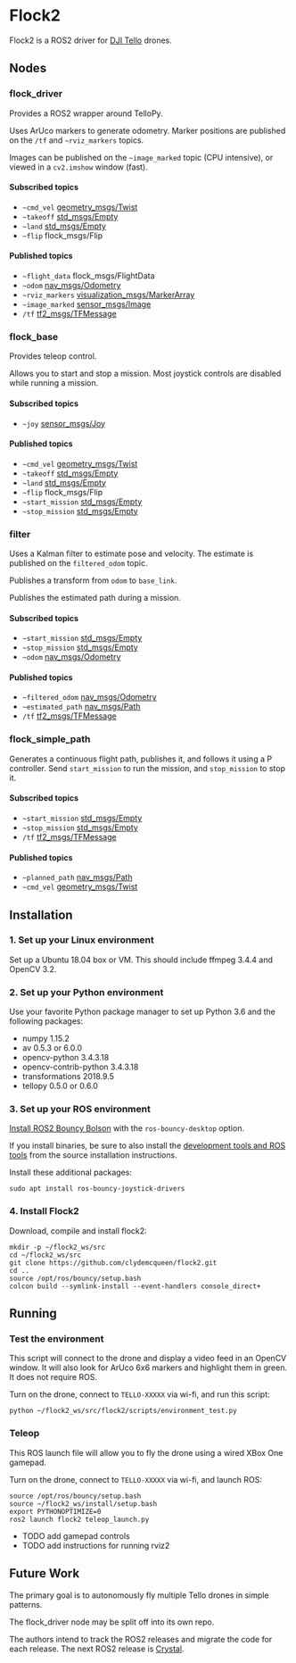 # Flock2

Flock2 is a ROS2 driver for [DJI Tello](https://store.dji.com/product/tello) drones.

## Nodes

### flock_driver

Provides a ROS2 wrapper around TelloPy.

Uses ArUco markers to generate odometry.
Marker positions are published on the `/tf` and `~rviz_markers` topics.

Images can be published on the `~image_marked` topic (CPU intensive), or viewed in a `cv2.imshow` window (fast).

#### Subscribed topics

* `~cmd_vel` [geometry_msgs/Twist](http://docs.ros.org/api/geometry_msgs/html/msg/Twist.html)
* `~takeoff` [std_msgs/Empty](http://docs.ros.org/api/std_msgs/html/msg/Empty.html)
* `~land` [std_msgs/Empty](http://docs.ros.org/api/std_msgs/html/msg/Empty.html)
* `~flip` flock_msgs/Flip

#### Published topics

* `~flight_data` flock_msgs/FlightData
* `~odom` [nav_msgs/Odometry](http://docs.ros.org/api/nav_msgs/html/msg/Odometry.html)
* `~rviz_markers` [visualization_msgs/MarkerArray](http://docs.ros.org/api/visualization_msgs/html/msg/MarkerArray.html)
* `~image_marked` [sensor_msgs/Image](http://docs.ros.org/api/sensor_msgs/html/msg/Image.html)
* `/tf` [tf2_msgs/TFMessage](http://docs.ros.org/api/tf2_msgs/html/msg/TFMessage.html)

### flock_base

Provides teleop control.

Allows you to start and stop a mission.
Most joystick controls are disabled while running a mission.

#### Subscribed topics

* `~joy` [sensor_msgs/Joy](http://docs.ros.org/api/sensor_msgs/html/msg/Joy.html)

#### Published topics

* `~cmd_vel` [geometry_msgs/Twist](http://docs.ros.org/api/geometry_msgs/html/msg/Twist.html)
* `~takeoff` [std_msgs/Empty](http://docs.ros.org/api/std_msgs/html/msg/Empty.html)
* `~land` [std_msgs/Empty](http://docs.ros.org/api/std_msgs/html/msg/Empty.html)
* `~flip` flock_msgs/Flip
* `~start_mission` [std_msgs/Empty](http://docs.ros.org/api/std_msgs/html/msg/Empty.html)
* `~stop_mission` [std_msgs/Empty](http://docs.ros.org/api/std_msgs/html/msg/Empty.html)

### filter

Uses a Kalman filter to estimate pose and velocity.
The estimate is published on the `filtered_odom` topic.

Publishes a transform from `odom` to `base_link`.

Publishes the estimated path during a mission.

#### Subscribed topics

* `~start_mission` [std_msgs/Empty](http://docs.ros.org/api/std_msgs/html/msg/Empty.html)
* `~stop_mission` [std_msgs/Empty](http://docs.ros.org/api/std_msgs/html/msg/Empty.html)
* `~odom` [nav_msgs/Odometry](http://docs.ros.org/api/nav_msgs/html/msg/Odometry.html)

#### Published topics

* `~filtered_odom` [nav_msgs/Odometry](http://docs.ros.org/api/nav_msgs/html/msg/Odometry.html)
* `~estimated_path` [nav_msgs/Path](http://docs.ros.org/api/nav_msgs/html/msg/Path.html)
* `/tf` [tf2_msgs/TFMessage](http://docs.ros.org/api/tf2_msgs/html/msg/TFMessage.html)

### flock_simple_path

Generates a continuous flight path, publishes it, and follows it using a P controller.
Send `start_mission` to run the mission, and `stop_mission` to stop it.

#### Subscribed topics

* `~start_mission` [std_msgs/Empty](http://docs.ros.org/api/std_msgs/html/msg/Empty.html)
* `~stop_mission` [std_msgs/Empty](http://docs.ros.org/api/std_msgs/html/msg/Empty.html)
* `/tf` [tf2_msgs/TFMessage](http://docs.ros.org/api/tf2_msgs/html/msg/TFMessage.html)

#### Published topics

* `~planned_path` [nav_msgs/Path](http://docs.ros.org/api/nav_msgs/html/msg/Path.html)
* `~cmd_vel` [geometry_msgs/Twist](http://docs.ros.org/api/geometry_msgs/html/msg/Twist.html)

## Installation

### 1. Set up your Linux environment

Set up a Ubuntu 18.04 box or VM. This should include ffmpeg 3.4.4 and OpenCV 3.2.

### 2. Set up your Python environment

Use your favorite Python package manager to set up Python 3.6 and the following packages:

* numpy 1.15.2
* av 0.5.3 or 6.0.0
* opencv-python 3.4.3.18
* opencv-contrib-python 3.4.3.18
* transformations 2018.9.5
* tellopy 0.5.0 or 0.6.0

### 3. Set up your ROS environment

[Install ROS2 Bouncy Bolson](https://github.com/ros2/ros2/wiki/Installation) with the `ros-bouncy-desktop` option.

If you install binaries, be sure to also install the 
[development tools and ROS tools](https://github.com/ros2/ros2/wiki/Linux-Development-Setup#install-development-tools-and-ros-tools)
from the source installation instructions.

Install these additional packages:
~~~
sudo apt install ros-bouncy-joystick-drivers
~~~

### 4. Install Flock2

Download, compile and install flock2:
~~~
mkdir -p ~/flock2_ws/src
cd ~/flock2_ws/src
git clone https://github.com/clydemcqueen/flock2.git
cd ..
source /opt/ros/bouncy/setup.bash
colcon build --symlink-install --event-handlers console_direct+
~~~

## Running

### Test the environment

This script will connect to the drone and display a video feed in an OpenCV window.
It will also look for ArUco 6x6 markers and highlight them in green.
It does not require ROS.

Turn on the drone, connect to `TELLO-XXXXX` via wi-fi, and run this script:
~~~
python ~/flock2_ws/src/flock2/scripts/environment_test.py
~~~

### Teleop

This ROS launch file will allow you to fly the drone using a wired XBox One gamepad.

Turn on the drone, connect to `TELLO-XXXXX` via wi-fi, and launch ROS:
~~~
source /opt/ros/bouncy/setup.bash
source ~/flock2_ws/install/setup.bash
export PYTHONOPTIMIZE=0
ros2 launch flock2 teleop_launch.py
~~~

* TODO add gamepad controls
* TODO add instructions for running rviz2

## Future Work

The primary goal is to autonomously fly multiple Tello drones in simple patterns.

The flock_driver node may be split off into its own repo.

The authors intend to track the ROS2 releases and migrate the code for each release.
The next ROS2 release is [Crystal](https://discourse.ros.org/t/timeline-for-crystal/6676).